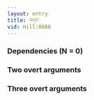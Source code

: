 ```yaml
---
layout: entry
title: འདང་
vid: Hill:0866
---
```

### Dependencies (N = 0)


### Two overt arguments


### Three overt arguments

